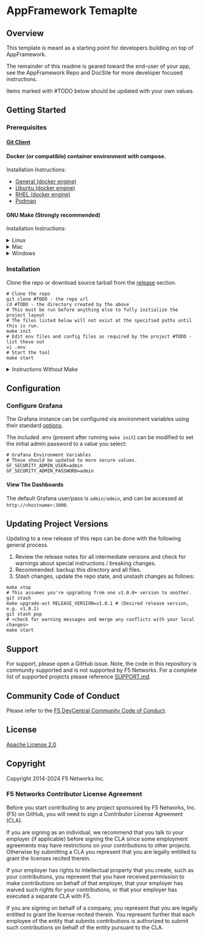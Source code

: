 # AppFramework Temaplte

## Overview
This template is meant as a starting point for developers building on top of AppFramework.

The remainder of this readme is geared toward the end-user of your app, see the AppFramework Repo
and DocSite for more developer focused instructions.

Items marked with #TODO below should be updated with your own values.

## Getting Started

### Prerequisites

#### [Git Client](https://git-scm.com/book/en/v2/Getting-Started-Installing-Git)

#### Docker (or compatible) container environment with compose.
Installation Instructions:
  * [General (docker engine)](https://docs.docker.com/engine/install/)
  * [Ubuntu (docker engine)](https://docs.docker.com/engine/install/ubuntu/)
  * [RHEL (docker engine)](https://docs.docker.com/engine/install/rhel/)
  * [Podman](https://podman.io/docs/installation)

#### GNU Make (Strongly recommended)
Installation Instructions:
<details>
  <summary>Linux</summary>

  Ubuntu/Debian:
  ```
  sudo apt update
  sudo apt-get install build-essential
  ```

  Redhat:
  ```
  yum install make
  ```

</details>


<details>
  <summary>Mac</summary>

  ```
  brew install make
  ```

</details>

<details>
  <summary>Windows</summary>

  [Installation Instructions](https://gnuwin32.sourceforge.net/install.html)

</details>

### Installation

Clone the repo or download source tarball from the [release](https://github.com/f5devcentral/application-study-tool/releases) section.

```shell
# Clone the repo
git clone #TODO - the repo url
cd #TODO - the directory created by the above
# This must be run before anything else to fully initialize the project layout
# The files listed below will not exist at the specified paths until this is run.
make init
# Edit env files and config files as required by the project #TODO - list these out
vi .env
# Start the tool
make start
```

<details>
<summary>Instructions Without Make</summary>

```shell
# Clone the repo

git clone #TODO - the repo url
cd #TODO - the directory created by the above
# Initialize the core AppFramework components
git submodule init
git submodule update
# Copy the any template config files
find ./.init/project -type f | while read src; do \
    dest=$${src/.init\/project\//}; \
    dest_dir=$$(dirname $$dest); \
    mkdir -p $$dest_dir; \
    echo "📄 Copying $$src to $$dest..."; \
    if [ ! -f $$dest ]; then \
      cp -rn $$src $$dest; \
      echo "  ✅ $$dest file created."; \
    else \
      echo "  ⚠️  $$dest already exists. Skipping copy."; \
    fi \
  done
# Edit env files and config files as required by the project #TODO - list these out
vi .env
# Start the tool
docker compose up -d
```

</details>

## Configuration

### Configure Grafana
The Grafana instance can be configured via environment variables using their standard
[options](https://grafana.com/docs/grafana/latest/setup-grafana/configure-grafana/#override-configuration-with-environment-variables).

The included .env (present after running `make init`) can be modified to set the initial admin
password to a value you select:

```
# Grafana Environment Variables
# These should be updated to more secure values.
GF_SECURITY_ADMIN_USER=admin
GF_SECURITY_ADMIN_PASSWORD=admin
```

#### View The Dashboards
The default Grafana user/pass is `admin/admin`, and can be accessed at
`http://<hostname>:3000`.


## Updating Project Versions
Updating to a new release of this repo can be done with the following general process.

1. Review the release notes for all intermediate versions and check for warnings about
special instructions / breaking changes.
2. Recommended: backup this directory and all files.
3. Stash changes, update the repo state, and unstash changes as follows:

```shell
make stop
# This assumes you're upgrading from one v1.0.0+ version to another.
git stash
make upgrade-ast RELEASE_VERSION=v1.0.1 # (Desired release version, e.g. v1.0.1)
git stash pop
# <check for warning messages and merge any conflicts with your local changes>
make start
```

## Support

For support, please open a GitHub issue.  Note, the code in this repository is community supported and is not supported by F5 Networks.  For a complete list of supported projects please reference [SUPPORT.md](SUPPORT.md).

## Community Code of Conduct

Please refer to the [F5 DevCentral Community Code of Conduct](code_of_conduct.md).

## License

[Apache License 2.0](LICENSE)

## Copyright

Copyright 2014-2024 F5 Networks Inc.

### F5 Networks Contributor License Agreement

Before you start contributing to any project sponsored by F5 Networks, Inc. (F5) on GitHub, you will need to sign a Contributor License Agreement (CLA).

If you are signing as an individual, we recommend that you talk to your employer (if applicable) before signing the CLA since some employment agreements may have restrictions on your contributions to other projects.
Otherwise by submitting a CLA you represent that you are legally entitled to grant the licenses recited therein.

If your employer has rights to intellectual property that you create, such as your contributions, you represent that you have received permission to make contributions on behalf of that employer, that your employer has waived such rights for your contributions, or that your employer has executed a separate CLA with F5.

If you are signing on behalf of a company, you represent that you are legally entitled to grant the license recited therein.
You represent further that each employee of the entity that submits contributions is authorized to submit such contributions on behalf of the entity pursuant to the CLA.
